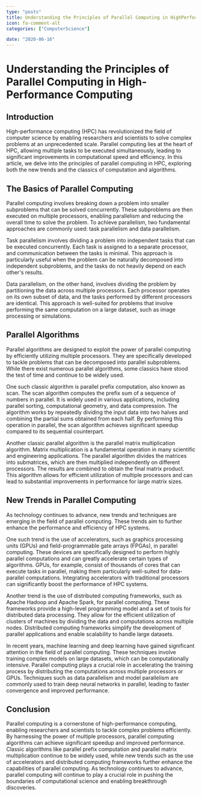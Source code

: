 ```yaml
---
type: "posts"
title: Understanding the Principles of Parallel Computing in HighPerformance Computing
icon: fa-comment-alt
categories: ["ComputerScience"]

date: "2020-06-16"
---
```




# Understanding the Principles of Parallel Computing in High-Performance Computing

## Introduction
High-performance computing (HPC) has revolutionized the field of computer science by enabling researchers and scientists to solve complex problems at an unprecedented scale. Parallel computing lies at the heart of HPC, allowing multiple tasks to be executed simultaneously, leading to significant improvements in computational speed and efficiency. In this article, we delve into the principles of parallel computing in HPC, exploring both the new trends and the classics of computation and algorithms.

## The Basics of Parallel Computing
Parallel computing involves breaking down a problem into smaller subproblems that can be solved concurrently. These subproblems are then executed on multiple processors, enabling parallelism and reducing the overall time to solve the problem. To achieve parallelism, two fundamental approaches are commonly used: task parallelism and data parallelism.

Task parallelism involves dividing a problem into independent tasks that can be executed concurrently. Each task is assigned to a separate processor, and communication between the tasks is minimal. This approach is particularly useful when the problem can be naturally decomposed into independent subproblems, and the tasks do not heavily depend on each other's results.

Data parallelism, on the other hand, involves dividing the problem by partitioning the data across multiple processors. Each processor operates on its own subset of data, and the tasks performed by different processors are identical. This approach is well-suited for problems that involve performing the same computation on a large dataset, such as image processing or simulations.

## Parallel Algorithms
Parallel algorithms are designed to exploit the power of parallel computing by efficiently utilizing multiple processors. They are specifically developed to tackle problems that can be decomposed into parallel subproblems. While there exist numerous parallel algorithms, some classics have stood the test of time and continue to be widely used.

One such classic algorithm is parallel prefix computation, also known as scan. The scan algorithm computes the prefix sum of a sequence of numbers in parallel. It is widely used in various applications, including parallel sorting, computational geometry, and data compression. The algorithm works by repeatedly dividing the input data into two halves and combining the partial sums obtained from each half. By performing this operation in parallel, the scan algorithm achieves significant speedup compared to its sequential counterpart.

Another classic parallel algorithm is the parallel matrix multiplication algorithm. Matrix multiplication is a fundamental operation in many scientific and engineering applications. The parallel algorithm divides the matrices into submatrices, which are then multiplied independently on different processors. The results are combined to obtain the final matrix product. This algorithm allows for efficient utilization of multiple processors and can lead to substantial improvements in performance for large matrix sizes.

## New Trends in Parallel Computing
As technology continues to advance, new trends and techniques are emerging in the field of parallel computing. These trends aim to further enhance the performance and efficiency of HPC systems.

One such trend is the use of accelerators, such as graphics processing units (GPUs) and field-programmable gate arrays (FPGAs), in parallel computing. These devices are specifically designed to perform highly parallel computations and can greatly accelerate certain types of algorithms. GPUs, for example, consist of thousands of cores that can execute tasks in parallel, making them particularly well-suited for data-parallel computations. Integrating accelerators with traditional processors can significantly boost the performance of HPC systems.

Another trend is the use of distributed computing frameworks, such as Apache Hadoop and Apache Spark, for parallel computing. These frameworks provide a high-level programming model and a set of tools for distributed data processing. They allow for the efficient utilization of clusters of machines by dividing the data and computations across multiple nodes. Distributed computing frameworks simplify the development of parallel applications and enable scalability to handle large datasets.

In recent years, machine learning and deep learning have gained significant attention in the field of parallel computing. These techniques involve training complex models on large datasets, which can be computationally intensive. Parallel computing plays a crucial role in accelerating the training process by distributing the computations across multiple processors or GPUs. Techniques such as data parallelism and model parallelism are commonly used to train deep neural networks in parallel, leading to faster convergence and improved performance.

## Conclusion
Parallel computing is a cornerstone of high-performance computing, enabling researchers and scientists to tackle complex problems efficiently. By harnessing the power of multiple processors, parallel computing algorithms can achieve significant speedup and improved performance. Classic algorithms like parallel prefix computation and parallel matrix multiplication continue to be widely used, while new trends such as the use of accelerators and distributed computing frameworks further enhance the capabilities of parallel computing. As technology continues to advance, parallel computing will continue to play a crucial role in pushing the boundaries of computational science and enabling breakthrough discoveries.